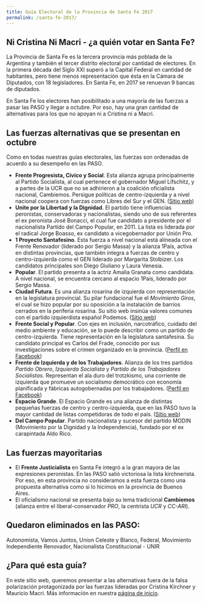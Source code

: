 ```yaml
---
title: Guía Electoral de la Provincia de Santa Fe 2017
permalink: /santa-fe-2017/
---
```


## Ni Cristina Ni Macri - ¿a quién votar en Santa Fe?

La Provincia de Santa Fe es la tercera provincia más poblada de la Argentina y también el tercer distrito electoral por cantidad de electores. En la primera década del Siglo XXI superó a la Capital Federal en cantidad de habitantes, pero tiene menos representación que ésta en la Cámara de Diputados, con 18 legisladores. En Santa Fe, en 2017 se renuevan 9 bancas de diputados.

En Santa Fe los electores han posibilitado a una mayoría de las fuerzas a pasar las PASO y llegar a octubre. Por eso, hay una gran cantidad de alternativas para los que no apoyan ni a Cristina ni a Macri. 

## Las fuerzas alternativas que se presentan en octubre

Como en todas nuestras guías electorales, las fuerzas son ordenadas de acuerdo a su desempeño en las PASO.

* **Frente Progresista, Cívico y Social**. Esta alianza agrupa principalmente al Partido Socialista, al cual pertenece el gobernador Miguel Lifschitz, y a partes de la UCR que no se adhirieron a la coalición oficialista nacional, Cambiemos. Persigue políticas de centro-izquierda y a nivel nacional coopera con fuerzas como Libres del Sur y el GEN. ([Sitio web](https://www.facebook.com/FrenteProgresistaCivicoYSocial/))
* **Unite por la Libertad y la Dignidad**. El partido tiene influencias peronistas, conservadoras y nacionalistas, siendo uno de sus referentes el ex peronista José Bonacci, el cual fue candidato a presidente por el nacionalista Partido del Campo Popular, en 2011. La lista es liderada por el radical Jorge Boasso, ex candidato a vicegobernador por Unión Pro.
* **1 Proyecto Santafesino**. Esta fuerza a nivel nacional está alineada con el Frente Renovador (liderado por Sergio Massa) y la alianza 1País, activa en distintas provincias, que también integra a fuerzas de centro y centro-izquierda como el GEN liderado por Margarita Stolbizer. Los candidatos principales son Diego Giuliano y Laura Venesia.
* **Popular**. El partido presenta a la actriz Amalia Granata como candidata. A nivel nacional, se encuentra cercano al espacio 1País, liderado por Sergio Massa.
* **Ciudad Futura**. Es una alianza rosarina de izquierda con representación en la legislatura provincial. Su pilar fundacional fue el *Movimiento Giros*, el cual se hizo popular por su oposición a la instalación de barrios cerrados en la periferia rosarina. Su sitio web insinúa valores comunes con el partido izquierdista español Podemos. ([Sitio web](http://podemos.ciudadfutura.com.ar/))
* **Frente Social y Popular**. Con ejes en inclusión, narcotráfico, cuidado del medio ambiente y educación, se lo puede describir como un partido de centro-izquierda. Tiene representación en la legislatura santafesina. Su candidato principal es Carlos del Frade, conocido por sus investigaciones sobre el crimen organizado en la provincia. ([Perfil en Facebook](https://www.facebook.com/fspsf/))
* **Frente de Izquierda y de los Trabajadores**. Alianza de los tres partidos *Partido Obrero*, *Izquierda Socialista* y *Partido de los Trabajadores Socialistas*. Representan el ala duro del trotzkismo, una corriente de izquierda que promueve un socialismo democrático con economía planificada y fábricas autogobernadas por los trabajadores. ([Perfil en Facebook](https://www.facebook.com/FrentedeIzquierda.FIT/))
* **Espacio Grande**. El Espacio Grande es una alianza de distintas pequeñas fuerzas de centro y centro-izquierda, que en las PASO tuvo la mayor cantidad de listas competidoras de todo el país. ([Sitio web](http://alianzaespaciogrande.blogspot.com.ar/))
* **Del Campo Popular**. Partido nacionalista y sucesor del partido MODIN (Movimiento por la Dignidad y la Independencia), fundado por el ex carapintada Aldo Rico.


## Las fuerzas mayoritarias

* El **Frente Justicialista** en Santa Fe integró a la gran mayora de las expresiones peronistas. En las PASO salió victoriosa la lista kirchnerista. Por eso, en esta provincia no consideramos a esta fuerza como una propuesta alternativa como si lo hicimos en la provincia de Buenos Aires. 
* El oficialismo nacional se presenta bajo su lema tradicional **Cambiemos** (alianza entre el liberal-conservador *PRO*, la centrista *UCR* y *CC-ARI*).

## Quedaron eliminados en las PASO:

Autonomista, Vamos Juntos, Union Celeste y Blanco, Federal, Movimiento Independiente Renovador, Nacionalista Constitucional - UNIR

## ¿Para qué esta guía?

En este sitio web, queremos presentar a las alternativas fuera de la falsa polarización protagonizada por las fuerzas lideradas por Cristina Kirchner y Mauricio Macri. Más información en nuestra [página de inicio](http://ningunodelosdos.github.io/).
